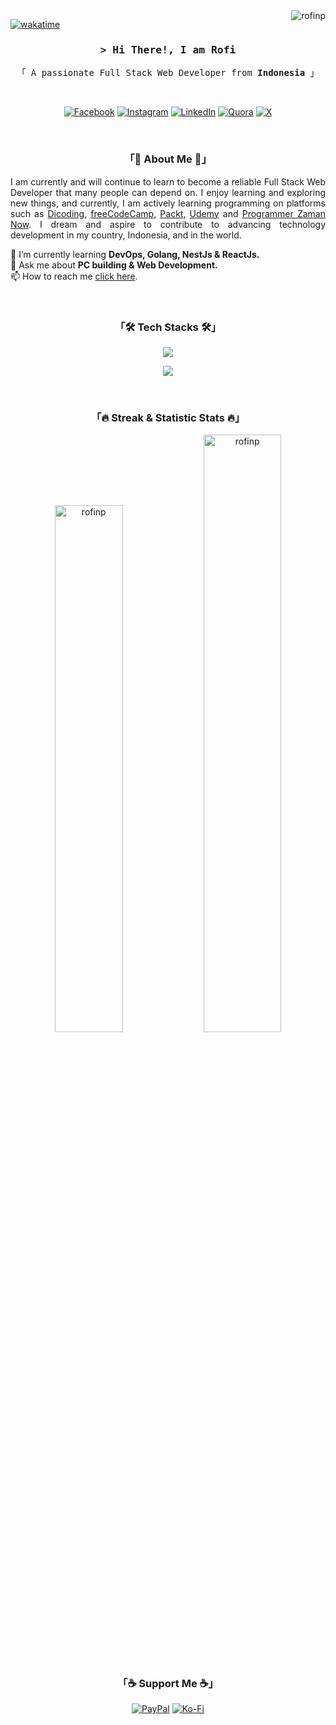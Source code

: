 <a href="https://komarev.com/ghpvc/?username=rofinp">
  <img align="right" src="https://komarev.com/ghpvc/?username=rofinp&label=Profile%20views&color=0e75b6&style=flat" alt="rofinp" />
</a>

[![wakatime](https://wakatime.com/badge/user/018ea535-c43a-4316-bd50-67ddcfe3852d.svg)](https://wakatime.com/@018ea535-c43a-4316-bd50-67ddcfe3852d)

<div align="center">
<!-- Intro  -->
<h3>
  <samp>&gt; Hi There!, I am
    <b><a target="_blank">Rofi</a></b>
  </samp>
</h3>

<!-- Bio -->
<p align="center"> 
  <samp>
    「 A passionate Full Stack Web Developer from <b>Indonesia</b> 」
  </samp>
</p>

<br>

<!-- Sosials -->
[![Facebook](https://img.shields.io/badge/Facebook-%231877F2.svg?logo=Facebook&logoColor=white)](https://facebook.com/rofinugrahaa) 
[![Instagram](https://img.shields.io/badge/Instagram-%23E4405F.svg?logo=Instagram&logoColor=white)](https://instagram.com/rofinugrahaputra) 
[![LinkedIn](https://img.shields.io/badge/LinkedIn-%230077B5.svg?logo=linkedin&logoColor=white)](https://linkedin.com/in/rofi-nugraha-putra) 
[![Quora](https://img.shields.io/badge/Quora-%23B92B27.svg?logo=Quora&logoColor=white)](https://quora.com/profile/Rofi-Nugraha-Putra) 
[![X](https://img.shields.io/badge/X-black.svg?logo=X&logoColor=white)](https://x.com/RofiNugrahaP) 
</div>

<br>

<!-- About Me Section -->
<div>
  <h3 align="center">「🧐 About Me 🧐」</h3>
  <p align="justify">
    I am currently and will continue to learn to become a reliable Full Stack Web Developer that many people can depend on. I enjoy learning and exploring new things, and currently, I am actively learning programming on platforms such as <a href="https://www.dicoding.com/users/rofi-nugraha">Dicoding</a>, <a href="https://www.freecodecamp.org/rofi_nugraha">freeCodeCamp</a>, <a href="https://www.packtpub.com/">Packt</a>, <a href="https://www.udemy.com/">Udemy</a> and <a href="https://www.programmerzamannow.com/">Programmer Zaman Now</a>. I dream and aspire to contribute to advancing technology development in my country, Indonesia, and in the world.
  </p>
  <p>
    🌱 I’m currently learning <b>DevOps, Golang, NestJs & ReactJs.</b><br>💬 Ask me about <b>PC building & Web Development.</b><br>📫 How to reach me <a href="https://mailto:rofinugraha.dev@gmail.com/">click here</a>.
  </p>
</div>

<br>

<!-- Tech Stack Section -->
<div>
  <h3 align="center">「🛠️ Tech Stacks 🛠️」</h3>
  <!-- Stack Icons -->
  <div align="center">
    <p>
      <a href="https://skillicons.dev">
        <img src="https://skillicons.dev/icons?i=go,js,ts,html,css,react,redux,tailwind,bootstrap,nodejs,expressjs,nestjs,npm,nginx,rabbitmq,postman,jenkins,docker,aws,github,githubactions,mongodb,postgres,mysql,redis,jest,vitest&perline=9&theme=light" />
      </a>
    </p>
  </div>
  <!-- Editor & OS Icons -->
  <div align="center">
    <p>
      <a href="https://skillicons.dev">
        <img src="https://skillicons.dev/icons?i=vscode,vim,ubuntu,windows&theme=light" />
      </a>
    </p>
  </div>
</div>

<br>

<!-- Statistics Section -->
<div align="center">
  <h3>「🔥 Streak & Statistic Stats 🔥」</h3>

  <p>
    <img width="46.5%" src="https://github-readme-stats.vercel.app/api/top-langs/?username=rofinp&langs_count=8&theme=vue" alt=rofinp />
    <img width="49.5%" src="https://github-readme-streak-stats.herokuapp.com/?user=rofinp&theme=vue" alt="rofinp" />
  </p>
</div>

<br>

<!-- Support Me Section -->
<div align="center">
  <h3>「☕ Support Me ☕」</h3>

[![PayPal](https://img.shields.io/badge/PayPal-00457C?style=for-the-badge&logo=paypal&logoColor=white)](https://paypal.me/rofinugraha)
[![Ko-Fi](https://img.shields.io/badge/ko--fi-F16061?style=for-the-badge&logo=ko-fi&logoColor=white)](https://ko-fi.com/rofinugraha)
</div>